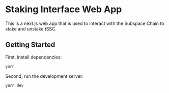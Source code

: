 # Staking Interface Web App

This is a next.js web app that is used to interact with the Subspace Chain to stake and unstake tSSC.

## Getting Started

First, install dependencies:

```bash
yarn
```

Second, run the development server:

```bash
yarn dev
```
